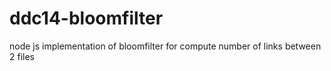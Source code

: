 ddc14-bloomfilter
=================

node js implementation of bloomfilter for compute number of links between 2 files
